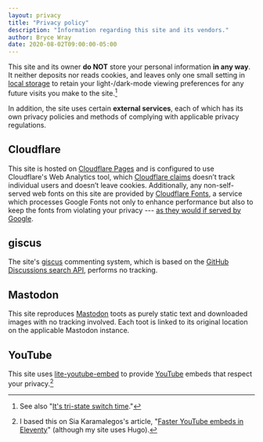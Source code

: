 ```yaml
---
layout: privacy
title: "Privacy policy"
description: "Information regarding this site and its vendors."
author: Bryce Wray
date: 2020-08-02T09:00:00-05:00
---
```


This site and its owner **do NOT** store your personal information **in any way**. It neither deposits nor reads cookies, and leaves only one small setting in [local storage](https://developer.mozilla.org/en-US/docs/Web/API/Window/localStorage) to retain your light-/dark-mode viewing preferences for any future visits you make to the site.[^switch]

[^switch]: See also "[It's tri-state switch time](/posts/2024/01/its-tri-state-switch-time/)."

In addition, the site uses certain **external services**, each of which has its own privacy policies and methods of complying with applicable privacy regulations.

## Cloudflare

This site is hosted on [Cloudflare Pages](https://pages.cloudflare.com) and is configured to use Cloudflare's Web Analytics tool, which [Cloudflare claims](https://blog.cloudflare.com/privacy-first-web-analytics/) doesn’t track individual users and doesn’t leave cookies. Additionally, any non-self-served web fonts on this site are provided by [Cloudflare Fonts](https://blog.cloudflare.com/cloudflare-fonts-enhancing-website-privacy-speed/), a service which processes Google Fonts not only to enhance performance but also to keep the fonts from violating your privacy --- [as they would if served by Google](/posts/2020/08/google-fonts-privacy/).

## giscus

The site's [giscus](https://giscus.app) commenting system, which is based on the [GitHub Discussions search API](https://docs.github.com/en/graphql/guides/using-the-graphql-api-for-discussions#search), performs no tracking.

## Mastodon

This site reproduces [Mastodon](https://join.mastodon.org) toots as purely static text and downloaded images with no tracking involved. Each toot is linked to its original location on the applicable Mastodon instance.

## YouTube

This site uses [lite-youtube-embed](https://github.com/paulirish/lite-youtube-embed) to provide [YouTube](https://youtube.com) embeds that respect your privacy.[^Sia]

[^Sia]: I based this on Sia Karamalegos's article, "[Faster YouTube embeds in Eleventy](https://sia.codes/posts/lite-youtube-embed-eleventy/)" (although my site <span class="nobrk">uses Hugo</span>).

